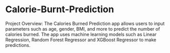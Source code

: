 # Calorie-Burnt-Prediction
Project Overview:
The Calories Burned Prediction app allows users to input parameters such as age, gender, BMI, and more to predict the number of calories burned. The app uses machine learning models such as Linear Regression, Random Forest Regressor and XGBoost Regressor to make predictions.
